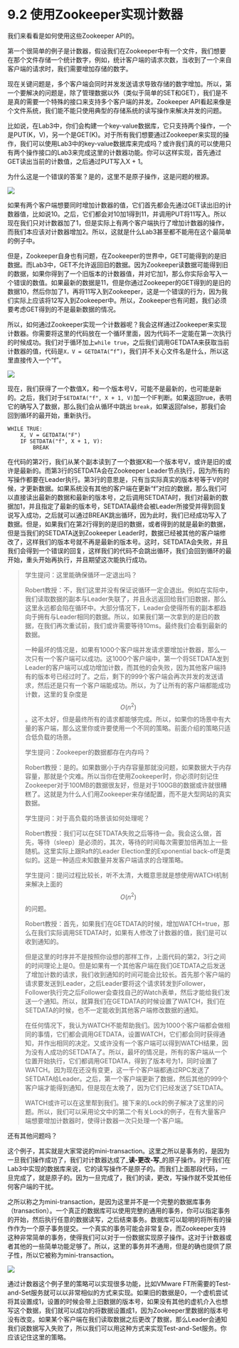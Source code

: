 # 9.2 使用Zookeeper实现计数器

我们来看看是如何使用这些Zookeeper API的。

第一个很简单的例子是计数器，假设我们在Zookeeper中有一个文件，我们想要在那个文件存储一个统计数字，例如，统计客户端的请求次数，当收到了一个来自客户端的请求时，我们需要增加存储的数字。

现在关键问题是，多个客户端会同时并发发送请求导致存储的数字增加。所以，第一个要解决的问题是，除了管理数据以外（类似于简单的SET和GET），我们是不是真的需要一个特殊的接口来支持多个客户端的并发。Zookeeper API看起来像是个文件系统，我们能不能只使用典型的存储系统的读写操作来解决并发的问题。

比如说，在Lab3中，你们会构建一个key-value数据库，它只支持两个操作，一个是PUT(K，V)，另一个是GET(K)。对于所有我们想要通过Zookeeper来实现的操作，我们可以使用Lab3中的key-value数据库来完成吗？或许我们真的可以使用只有两个操作接口的Lab3来完成这里的计数器功能。你可以这样实现，首先通过GET读出当前的计数值，之后通过PUT写入X + 1。

为什么这是一个错误的答案？是的，这里不是原子操作，这是问题的根源。

![](<../.gitbook/assets/image (292).png>)

如果有两个客户端想要同时增加计数器的值，它们首先都会先通过GET读出旧的计数器值，比如说10。之后，它们都会对10加1得到11，并调用PUT将11写入。所以现在我们只对计数器加了1，但是实际上有两个客户端执行了增加计数器的操作，而我们本应该对计数器增加2。所以，这就是什么Lab3甚至都不能用在这个最简单的例子中。

但是，Zookeeper自身也有问题，在Zookeeper的世界中，GET可能得到的是旧数据。而Lab3中，GET不允许返回旧的数据。因为Zookeeper读数据可能得到旧的数据，如果你得到了一个旧版本的计数器值，并对它加1，那么你实际会写入一个错误的数值。如果最新的数据是11，但是你通过Zookeeper的GET得到的是旧的数据10，然后你加了1，再将11写入到Zookeeper，这是一个错误的行为，因为我们实际上应该将12写入到Zookeeper中。所以，Zookeeper也有问题，我们必须要考虑GET得到的不是最新数据的情况。

所以，如何通过Zookeeper实现一个计数器呢？我会这样通过Zookeeper来实现计数器。你需要将这里的代码放在一个循环里面，因为代码不一定能在第一次执行的时候成功。我们对于循环加上`while true`，之后我们调用GETDATA来获取当前计数器的值，代码是`X，V = GETDATA(“f”)`，我们并不关心文件名是什么，所以这里直接传入一个“f”。

![](<../.gitbook/assets/image (293).png>)

现在，我们获得了一个数值X，和一个版本号V，可能不是最新的，也可能是新的。之后，我们对于`SETDATA("f", X + 1, V)`加一个IF判断。如果返回true，表明它的确写入了数据，那么我们会从循环中跳出 `break`，如果返回false，那我们会回到循环的最开始，重新执行。

```
WHILE TRUE:
    X, V = GETDATA("F")
    IF SETDATA("f", X + 1, V):
        BREAK
```

在代码的第2行，我们从某个副本读到了一个数据X和一个版本号V，或许是旧的或许是最新的。而第3行的SETDATA会在Zookeeper Leader节点执行，因为所有的写操作都要在Leader执行。第3行的意思是，只有当实际真实的版本号等于V的时候，才更新数据。如果系统没有其他的客户端在更新“f”对应的数据，那么我们可以直接读出最新的数据和最新的版本号，之后调用SETDATA时，我们对最新的数据加1，并且指定了最新的版本号，SETDATA最终会被Leader所接受并得到回复说写入成功，之后就可以通过BREAK跳出循环，因为此时，我们已经成功写入了数据。但是，如果我们在第2行得到的是旧的数据，或者得到的就是最新的数据，但是当我们的SETDATA送到Zookeeper Leader时，数据已经被其他的客户端修改了，这样我们的版本号就不再是最新的版本号。这时，SETDATA会失败，并且我们会得到一个错误的回复，这样我们的代码不会跳出循环，我们会回到循环的最开始，重头开始再执行，并且期望这次能执行成功。

> 学生提问：这里能确保循环一定退出吗？
>
> Robert教授：不，我们这里并没有保证说循环一定会退出。例如在实际中，我们读取数据的副本与Leader失联了，并且永远返回给我们旧数据，那么这里永远都会陷在循环中。大部分情况下，Leader会使得所有的副本都趋向于拥有与Leader相同的数据。所以，如果我们第一次拿到的是旧的数据，在我们再次重试前，我们或许需要等待10ms。最终我们会看到最新的数据。
>
> 一种最坏的情况是，如果有1000个客户端并发请求要增加计数器，那么一次只有一个客户端可以成功。这1000个客户端中，第一个将SETDATA发到Leader的客户端可以成功增加计数，而其他的会失败，因为其他客户端持有的版本号已经过时了。之后，剩下的999个客户端会再次并发的发送请求，然后还是只有一个客户端能成功。所以，为了让所有的客户端都能成功计数，这里的复杂度是 $$O(n^2)$$ 。这不太好，但是最终所有的请求都能够完成。所以，如果你的场景中有大量的客户端，那么这里你或许要使用一个不同的策略。前面介绍的策略只适合低负载的场景。
>
> 学生提问：Zookeeper的数据都存在内存吗？
>
> Robert教授：是的。如果数据小于内存容量那就没问题，如果数据大于内存容量，那就是个灾难。所以当你在使用Zookeeper时，你必须时刻记住Zookeeper对于100MB的数据很友好，但是对于100GB的数据或许就很糟糕了。这就是为什么人们用Zookeeper来存储配置，而不是大型网站的真实数据。
>
> 学生提问：对于高负载的场景该如何处理呢？
>
> Robert教授：我们可以在SETDATA失败之后等待一会。我会这么做，首先，等待（sleep）是必须的，其次，等待的时间每次需要加倍再加上一些随机。这里实际上跟Raft的Leader Election里的Exponential back-off是类似的。这是一种适应未知数量并发客户端请求的合理策略。
>
> 学生提问：提问过程比较长，听不太清，大概意思就是想使用WATCH机制来解决上面的 $$O(n^2)$$ 的问题。
>
> Robert教授：首先，如果我们在GETDATA的时候，增加WATCH=true，那么在我们实际调用SETDATA时，如果有人修改了计数器的值，我们是可以收到通知的。
>
> 但是这里的时序并不是按照你设想的那样工作，上面代码的第2，3行之间的时间理论上是0。但是如果有一个其他客户端在我们GETDATA之后发送了增加计数的请求，我们收到通知的时间可能会比较长。首先那个客户端的请求要发送到Leader，之后Leader要将这个请求转发到Follower，Follower执行完之后Follower会查找自己的Watch表单，然后才能给我们发送一个通知。所以，就算我们在GETDATA的时候设置了WATCH，我们在SETDATA的时候，也不一定能收到其他客户端修改数据的通知。
>
> 在任何情况下，我认为WATCH不能帮助我们。因为1000个客户端都会做相同的事情，它们都会调用GETDATA，设置WATCH，它们都会同时获得通知，并作出相同的决定。又或许没有一个客户端可以得到WATCH结果，因为没有人成功的SETDATA了。所以，最坏的情况是，所有的客户端从一个位置开始执行，它们都调用GETDATA，得到了版本号为1，同时设置了WATCH。因为现在还没有变更，这一千个客户端都通过RPC发送了SETDATA给Leader。之后，第一个客户端更新了数据，然后其他的999个客户端才能得到通知，但是现在太晚了，因为它们已经发送了SETDATA。
>
> WATCH或许可以在这里帮到我们。接下来的Lock的例子解决了这里的问题。所以，我们可以采用论文中的第二个有关Lock的例子，在有大量客户端想要增加计数器时，使得计数器一次只处理一个客户端。

还有其他问题吗？

这个例子，其实就是大家常说的mini-transaction。这里之所以是事务的，是因为一旦我们操作成功了，我们对计数器达成了_**读-更改-写**_的原子操作。对于我们在Lab3中实现的数据库来说，它的读写操作不是原子的。而我们上面那段代码，一旦完成了，就是原子的。因为一旦完成了，我们的读，更改，写操作就不受其他任何客户端的干扰。

之所以称之为mini-transaction，是因为这里并不是一个完整的数据库事务（transaction）。一个真正的数据库可以使用完整的通用的事务，你可以指定事务的开始，然后执行任意的数据读写，之后结束事务。数据库可以聪明的将所有的操作作为一个原子事务提交。一个真实的事务可能会非常复杂，而Zookeeper支持这种非常简单的事务，使得我们可以对于一份数据实现原子操作。这对于计数器或者其他的一些简单功能足够了。所以，这里的事务并不通用，但是的确也提供了原子性，所以它被称为mini-transaction。

![](<../.gitbook/assets/image (296).png>)

通过计数器这个例子里的策略可以实现很多功能，比如VMware FT所需要的Test-and-Set服务就可以以非常相似的方式来实现。如果旧的数据是0，一个虚机尝试将其设置成1，设置的时候会带上旧数据的版本号，如果没有其他的虚机介入也想写这个数据，我们就可以成功的将数据设置成1，因为Zookeeper里数据的版本号没有改变。如果某个客户端在我们读取数据之后更改了数据，那么Leader会通知我们说数据写入失败了，所以我们可以用这种方式来实现Test-and-Set服务。你应该记住这里的策略。
